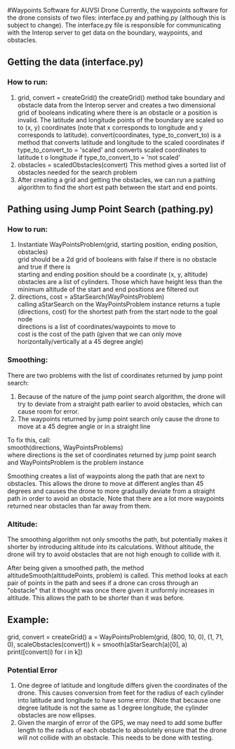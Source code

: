 #Waypoints Software for AUVSI Drone
Currently, the waypoints software for the drone consists of two files: interface.py and pathing.py (although this is subject to change). The interface.py file is responsible for communicating with the Interop server to get data on the boundary, waypoints, and obstacles. 

## Getting the data (interface.py)
### How to run:
1.  grid, convert = createGrid()
    the createGrid() method take boundary and obstacle data from the Interop server and creates a two    dimensional grid of booleans indicating where there is an obstacle or a position is invalid. The     latitude and longitude points of the boundary are scaled so to (x, y) coordinates (note that         x corresponds to longitude and y corresponds to latitude). 
    convert(coordinates, type_to_convert_to) is a method that converts latitude and longitude to the     scaled coordinates if type_to_convert_to = 'scaled' and converts scaled coordinates to latitude t    o longitude if type_to_convert_to = 'not scaled'
2.  obstacles = scaledObstacles(convert)
    This method gives a sorted list of obstacles needed for the search problem
3.  After creating a grid and getting the obstacles, we can run a pathing algorithm to find the short    est path between the start and end points.

## Pathing using Jump Point Search (pathing.py)

### How to run:  
1. Instantiate WayPointsProblem(grid, starting position, ending position, obstacles)  
    grid should be a 2d grid of booleans with false if there is no obstacle and true if there is  
    starting and ending position should be a coordinate (x, y, altitude) 
    obstacles are a list of cylinders. Those which have height less than the minimum altitude of the     start and end positions are filtered out
2. directions, cost = aStarSearch(WayPointsProblem)  
    calling aStarSearch on the WayPointsProblem instance returns a tuple (directions, cost) for the shortest path from the start node to the goal node  
    directions is a list of coordinates/waypoints to move to  
    cost is the cost of the path (given that we can only move horizontally/vertically at a 45 degree angle)  

### Smoothing:  
There are two problems with the list of coordinates returned by jump point search:   
1. Because of the nature of the jump point search algorithm, the drone will try to deviate from a straight path earlier to avoid obstacles, which can cause room for error.  
2. The waypoints returned by jump point search only cause the drone to move at a 45 degree angle or in a straight line   

To fix this, call:  
smooth(directions, WayPointsProblems)  
where directions is the set of coordinates returned by jump point search and WayPointsProblem is the problem instance  

Smoothing creates a list of waypoints along the path that are next to obstacles. This allows the drone to move at different angles than 45 degrees and causes the drone to more gradually deviate from a straight path in order to avoid an obstacle. Note that there are a lot more waypoints returned near obstacles than far away from them.  

### Altitude:
The smoothing algorithm not only smooths the path, but potentially makes it shorter by introducing altitude into its calculations. Without altitude, the drone will try to avoid obstacles that are not high enough to collide with it. 

After being given a smoothed path, the method altitudeSmooth(altitudePoints, problem) is called. This method looks at each pair of points in the path and sees if a drone can cross through an "obstacle" that it thought was once there given it uniformly increases in altitude. This allows the path to be shorter than it was before.

## Example:
grid, convert = createGrid()
a = WayPointsProblem(grid, (800, 10, 0), (1, 71, 0), scaleObstacles(convert))
k = smooth(aStarSearch(a)[0], a)
print([convert(i) for i in k])

### Potential Error
1. One degree of latitude and longitude differs given the coordinates of the drone. This causes conversion from feet for the radius of each cylinder into latitude and longitude to have some error. (Note that because one degree latitude is not the same as 1 degree longitude, the cylinder obstacles are now ellipses.
2. Given the margin of error of the GPS, we may need to add some buffer length to the radius of each obstacle to absolutely ensure that the drone will not collide with an obstacle. This needs to be done with testing.
